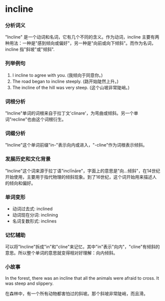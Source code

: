 # incline

### 分析词义

  

"Incline" 是一个动词和名词，它有几个不同的含义。作为动词，incline 主要有两种用法：一种是"感到倾向或偏好"，另一种是"向前或向下倾斜"。而作为名词，incline 指"斜坡"或"倾斜".

  

### 列举例句

  

1.  I incline to agree with you. (我倾向于同意你。)
2.  The road began to incline steeply. (路开始陡然上升。)
3.  The incline of the hill was very steep. (这个山坡非常陡峭。)

  

### 词根分析

  

"Incline"单词的词根来自于拉丁文'clinare'，为弯曲或倾斜。另一个单词"recline"也由这个词根衍生。

  

### 词缀分析

  

"Incline"这个单词前缀"in-"表示向内或进入，"-cline"作为词根表示倾斜。

  

### 发展历史和文化背景

  

"Incline"这个词来源于拉丁语"inclīnāre"，字面上的意思是"向...倾斜"，在14世纪开始使用，主要用于指代物理的倾斜现象。到了16世纪，这个词开始用来描述人的倾向和偏好。

  

### 单词变形

  

*   动词过去式: inclined
*   动词现在分词: inclining
*   名词复数形式: inclines

  

### 记忆辅助

  

可以将"Incline"拆成"in"和"cline"来记忆，其中"in"表示"向内"，"cline"有倾斜的意思。所以整个单词的意思就变得相对好理解：向内倾斜。

  

### 小故事

  

In the forest, there was an incline that all the animals were afraid to cross. It was steep and slippery.

  

在森林中，有一个所有动物都害怕过的斜坡。那个斜坡非常陡峭，而且滑。
